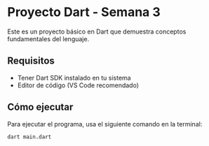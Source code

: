 # Proyecto Dart - Semana 3

Este es un proyecto básico en Dart que demuestra conceptos fundamentales del lenguaje.

## Requisitos

- Tener Dart SDK instalado en tu sistema
- Editor de código (VS Code recomendado)

## Cómo ejecutar

Para ejecutar el programa, usa el siguiente comando en la terminal:

```bash
dart main.dart
```
